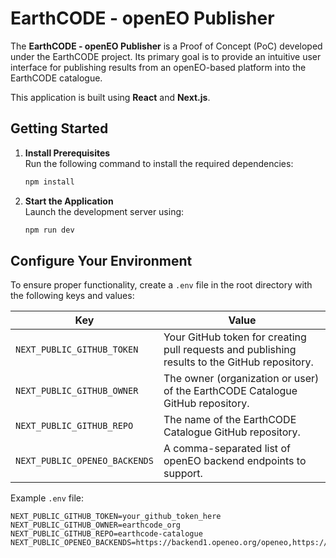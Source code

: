 # EarthCODE - openEO Publisher

The **EarthCODE - openEO Publisher** is a Proof of Concept (PoC) developed under the EarthCODE project. Its primary goal
is to provide an intuitive user interface for publishing results from an openEO-based platform into the EarthCODE
catalogue.

This application is built using **React** and **Next.js**.

## Getting Started

1. **Install Prerequisites**  
   Run the following command to install the required dependencies:
   ```bash
   npm install
   ```

2. **Start the Application**  
   Launch the development server using:
   ```bash
   npm run dev
   ```


## Configure Your Environment

To ensure proper functionality, create a `.env` file in the root directory with the following keys and values:

| **Key**                       | **Value**                                                                                     |  
|-------------------------------|-----------------------------------------------------------------------------------------------|  
| `NEXT_PUBLIC_GITHUB_TOKEN`    | Your GitHub token for creating pull requests and publishing results to the GitHub repository. |  
| `NEXT_PUBLIC_GITHUB_OWNER`    | The owner (organization or user) of the EarthCODE Catalogue GitHub repository.                |  
| `NEXT_PUBLIC_GITHUB_REPO`     | The name of the EarthCODE Catalogue GitHub repository.                                        |  
| `NEXT_PUBLIC_OPENEO_BACKENDS` | A comma-separated list of openEO backend endpoints to support.                                |  

Example `.env` file:

```env
NEXT_PUBLIC_GITHUB_TOKEN=your_github_token_here  
NEXT_PUBLIC_GITHUB_OWNER=earthcode_org  
NEXT_PUBLIC_GITHUB_REPO=earthcode-catalogue  
NEXT_PUBLIC_OPENEO_BACKENDS=https://backend1.openeo.org/openeo,https://backend2.openeo.org/openeo
```  

